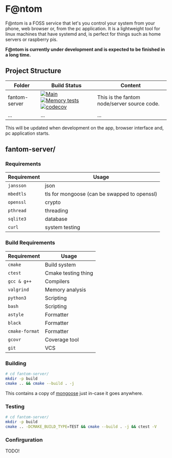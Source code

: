 # F@ntom
F@ntom is a FOSS service that let's you control your system from your phone, web
browser or, from the pc application. It is a lightweight tool for linux machines
that have systemd and, is perfect for things such as home servers or raspberry
pis.

**F@ntom is currently under development and is expected to be finished in a long
time.**

## Project Structure
| Folder | Build Status | Content |
|---|---|---|
| fantom-server | [![Main](https://github.com/djpiper28/fantom/actions/workflows/main.yml/badge.svg)](https://github.com/djpiper28/fantom/actions/workflows/main.yml) [![Memory tests](https://github.com/djpiper28/fantom/actions/workflows/memtests.yml/badge.svg)](https://github.com/djpiper28/fantom/actions/workflows/memtests.yml) [![codecov](https://codecov.io/gh/djpiper28/fantom/branch/main/graph/badge.svg?token=FKLI93HBRN)](https://codecov.io/gh/djpiper28/fantom) | This is the fantom node/server source code. |
| ... | ... | ... |

This will be updated when development on the app, browser interface and, pc
application starts.

## fantom-server/
### Requirements

| Requirement | Usage |
|---|---|
| `jansson` | json |
| `mbedtls` | tls for mongoose (can be swapped to openssl) |
| `openssl` | crypto |
| `pthread` | threading |
| `sqlite3` | database |
| `curl`    | system testing |

### Build Requirements

| Requirement | Usage |
|---|---|
| `cmake` | Build system |
| `ctest` | Cmake testing thing |
| `gcc & g++` | Compilers |
| `valgrind` | Memory analysis |
| `python3` | Scripting |
| `bash` | Scripting |
| `astyle` | Formatter |
| `black` | Formatter |
| `cmake-format` | Formatter |
| `gcovr` | Coverage tool |
| `git` | VCS |

### Building
```bash
# cd fantom-server/
mkdir -p build
cmake .. && cmake --build . -j
```

This contains a copy of [mongoose](https://github.com/cesanta/mongoose) just in-case
it goes anywhere.

### Testing
```bash
# cd fantom-server/
mkdir -p build
cmake .. -DCMAKE_BUILD_TYPE=TEST && cmake --build . -j && ctest -V
```

### Confirguration
TODO!


